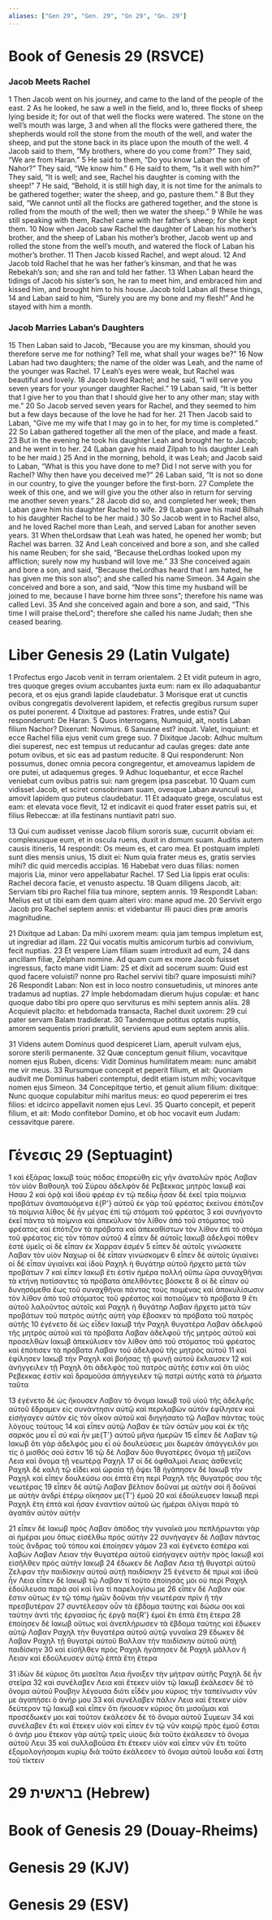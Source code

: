 ```yaml
---
aliases: ["Gen 29", "Gen. 29", "Gn 29", "Gn. 29"]
---
```



# Book of Genesis 29 (RSVCE)

### Jacob Meets Rachel
1 Then Jacob went on his journey, and came to the land of the people of the east.
2 As he looked, he saw a well in the field, and lo, three flocks of sheep lying beside it; for out of that well the flocks were watered. The stone on the well’s mouth was large,
3 and when all the flocks were gathered there, the shepherds would roll the stone from the mouth of the well, and water the sheep, and put the stone back in its place upon the mouth of the well.
4 Jacob said to them, “My brothers, where do you come from?” They said, “We are from Haran.”
5 He said to them, “Do you know Laban the son of Nahor?” They said, “We know him.”
6 He said to them, “Is it well with him?” They said, “It is well; and see, Rachel his daughter is coming with the sheep!”
7 He said, “Behold, it is still high day, it is not time for the animals to be gathered together; water the sheep, and go, pasture them.”
8 But they said, “We cannot until all the flocks are gathered together, and the stone is rolled from the mouth of the well; then we water the sheep.”
9 While he was still speaking with them, Rachel came with her father’s sheep; for she kept them.
10 Now when Jacob saw Rachel the daughter of Laban his mother’s brother, and the sheep of Laban his mother’s brother, Jacob went up and rolled the stone from the well’s mouth, and watered the flock of Laban his mother’s brother.
11 Then Jacob kissed Rachel, and wept aloud.
12 And Jacob told Rachel that he was her father’s kinsman, and that he was Rebekah’s son; and she ran and told her father.
13 When Laban heard the tidings of Jacob his sister’s son, he ran to meet him, and embraced him and kissed him, and brought him to his house. Jacob told Laban all these things,
14 and Laban said to him, “Surely you are my bone and my flesh!” And he stayed with him a month.
### Jacob Marries Laban’s Daughters
15 Then Laban said to Jacob, “Because you are my kinsman, should you therefore serve me for nothing? Tell me, what shall your wages be?”
16 Now Laban had two daughters; the name of the older was Leah, and the name of the younger was Rachel.
17 Leah’s eyes were weak, but Rachel was beautiful and lovely.
18 Jacob loved Rachel; and he said, “I will serve you seven years for your younger daughter Rachel.”
19 Laban said, “It is better that I give her to you than that I should give her to any other man; stay with me.”
20 So Jacob served seven years for Rachel, and they seemed to him but a few days because of the love he had for her.
21 Then Jacob said to Laban, “Give me my wife that I may go in to her, for my time is completed.”
22 So Laban gathered together all the men of the place, and made a feast.
23 But in the evening he took his daughter Leah and brought her to Jacob; and he went in to her.
24 (Laban gave his maid Zilpah to his daughter Leah to be her maid.)
25 And in the morning, behold, it was Leah; and Jacob said to Laban, “What is this you have done to me? Did I not serve with you for Rachel? Why then have you deceived me?”
26 Laban said, “It is not so done in our country, to give the younger before the first-born.
27 Complete the week of this one, and we will give you the other also in return for serving me another seven years.”
28 Jacob did so, and completed her week; then Laban gave him his daughter Rachel to wife.
29 (Laban gave his maid Bilhah to his daughter Rachel to be her maid.)
30 So Jacob went in to Rachel also, and he loved Rachel more than Leah, and served Laban for another seven years.
31 When theLordsaw that Leah was hated, he opened her womb; but Rachel was barren.
32 And Leah conceived and bore a son, and she called his name Reuben; for she said, “Because theLordhas looked upon my affliction; surely now my husband will love me.”
33 She conceived again and bore a son, and said, “Because theLordhas heard that I am hated, he has given me this son also”; and she called his name Simeon.
34 Again she conceived and bore a son, and said, “Now this time my husband will be joined to me, because I have borne him three sons”; therefore his name was called Levi.
35 And she conceived again and bore a son, and said, “This time I will praise theLord”; therefore she called his name Judah; then she ceased bearing.


# Liber Genesis 29 (Latin Vulgate)

1 Profectus ergo Jacob venit in terram orientalem.
2 Et vidit puteum in agro, tres quoque greges ovium accubantes juxta eum: nam ex illo adaquabantur pecora, et os ejus grandi lapide claudebatur.
3 Morisque erat ut cunctis ovibus congregatis devolverent lapidem, et refectis gregibus rursum super os putei ponerent.
4 Dixitque ad pastores: Fratres, unde estis? Qui responderunt: De Haran.
5 Quos interrogans, Numquid, ait, nostis Laban filium Nachor? Dixerunt: Novimus.
6 Sanusne est? inquit. Valet, inquiunt: et ecce Rachel filia ejus venit cum grege suo.
7 Dixitque Jacob: Adhuc multum diei superest, nec est tempus ut reducantur ad caulas greges: date ante potum ovibus, et sic eas ad pastum reducite.
8 Qui responderunt: Non possumus, donec omnia pecora congregentur, et amoveamus lapidem de ore putei, ut adaquemus greges.
9 Adhuc loquebantur, et ecce Rachel veniebat cum ovibus patris sui: nam gregem ipsa pascebat.
10 Quam cum vidisset Jacob, et sciret consobrinam suam, ovesque Laban avunculi sui, amovit lapidem quo puteus claudebatur.
11 Et adaquato grege, osculatus est eam: et elevata voce flevit,
12 et indicavit ei quod frater esset patris sui, et filius Rebeccæ: at illa festinans nuntiavit patri suo.

13 Qui cum audisset venisse Jacob filium sororis suæ, cucurrit obviam ei: complexusque eum, et in oscula ruens, duxit in domum suam. Auditis autem causis itineris,
14 respondit: Os meum es, et caro mea. Et postquam impleti sunt dies mensis unius,
15 dixit ei: Num quia frater meus es, gratis servies mihi? dic quid mercedis accipias.
16 Habebat vero duas filias: nomen majoris Lia, minor vero appellabatur Rachel.
17 Sed Lia lippis erat oculis: Rachel decora facie, et venusto aspectu.
18 Quam diligens Jacob, ait: Serviam tibi pro Rachel filia tua minore, septem annis.
19 Respondit Laban: Melius est ut tibi eam dem quam alteri viro: mane apud me.
20 Servivit ergo Jacob pro Rachel septem annis: et videbantur illi pauci dies præ amoris magnitudine.

21 Dixitque ad Laban: Da mihi uxorem meam: quia jam tempus impletum est, ut ingrediar ad illam.
22 Qui vocatis multis amicorum turbis ad convivium, fecit nuptias.
23 Et vespere Liam filiam suam introduxit ad eum,
24 dans ancillam filiæ, Zelpham nomine. Ad quam cum ex more Jacob fuisset ingressus, facto mane vidit Liam:
25 et dixit ad socerum suum: Quid est quod facere voluisti? nonne pro Rachel servivi tibi? quare imposuisti mihi?
26 Respondit Laban: Non est in loco nostro consuetudinis, ut minores ante tradamus ad nuptias.
27 Imple hebdomadam dierum hujus copulæ: et hanc quoque dabo tibi pro opere quo serviturus es mihi septem annis aliis.
28 Acquievit placito: et hebdomada transacta, Rachel duxit uxorem:
29 cui pater servam Balam tradiderat.
30 Tandemque potitus optatis nuptiis, amorem sequentis priori prætulit, serviens apud eum septem annis aliis.

31 Videns autem Dominus quod despiceret Liam, aperuit vulvam ejus, sorore sterili permanente.
32 Quæ conceptum genuit filium, vocavitque nomen ejus Ruben, dicens: Vidit Dominus humilitatem meam: nunc amabit me vir meus.
33 Rursumque concepit et peperit filium, et ait: Quoniam audivit me Dominus haberi contemptui, dedit etiam istum mihi; vocavitque nomen ejus Simeon.
34 Concepitque tertio, et genuit alium filium: dixitque: Nunc quoque copulabitur mihi maritus meus: eo quod pepererim ei tres filios: et idcirco appellavit nomen ejus Levi.
35 Quarto concepit, et peperit filium, et ait: Modo confitebor Domino, et ob hoc vocavit eum Judam: cessavitque parere.


# Γένεσις 29 (Septuagint)

1 καὶ ἐξάρας Ιακωβ τοὺς πόδας ἐπορεύθη εἰς γῆν ἀνατολῶν πρὸς Λαβαν τὸν υἱὸν Βαθουηλ τοῦ Σύρου ἀδελφὸν δὲ Ρεβεκκας μητρὸς Ιακωβ καὶ Ησαυ
2 καὶ ὁρᾷ καὶ ἰδοὺ φρέαρ ἐν τῷ πεδίῳ ἦσαν δὲ ἐκεῖ τρία ποίμνια προβάτων ἀναπαυόμενα ἐ{P'} αὐτοῦ ἐκ γὰρ τοῦ φρέατος ἐκείνου ἐπότιζον τὰ ποίμνια λίθος δὲ ἦν μέγας ἐπὶ τῷ στόματι τοῦ φρέατος
3 καὶ συνήγοντο ἐκεῖ πάντα τὰ ποίμνια καὶ ἀπεκύλιον τὸν λίθον ἀπὸ τοῦ στόματος τοῦ φρέατος καὶ ἐπότιζον τὰ πρόβατα καὶ ἀπεκαθίστων τὸν λίθον ἐπὶ τὸ στόμα τοῦ φρέατος εἰς τὸν τόπον αὐτοῦ
4 εἶπεν δὲ αὐτοῖς Ιακωβ ἀδελφοί πόθεν ἐστὲ ὑμεῖς οἱ δὲ εἶπαν ἐκ Χαρραν ἐσμέν
5 εἶπεν δὲ αὐτοῖς γινώσκετε Λαβαν τὸν υἱὸν Ναχωρ οἱ δὲ εἶπαν γινώσκομεν
6 εἶπεν δὲ αὐτοῖς ὑγιαίνει οἱ δὲ εἶπαν ὑγιαίνει καὶ ἰδοὺ Ραχηλ ἡ θυγάτηρ αὐτοῦ ἤρχετο μετὰ τῶν προβάτων
7 καὶ εἶπεν Ιακωβ ἔτι ἐστὶν ἡμέρα πολλή οὔπω ὥρα συναχθῆναι τὰ κτήνη ποτίσαντες τὰ πρόβατα ἀπελθόντες βόσκετε
8 οἱ δὲ εἶπαν οὐ δυνησόμεθα ἕως τοῦ συναχθῆναι πάντας τοὺς ποιμένας καὶ ἀποκυλίσωσιν τὸν λίθον ἀπὸ τοῦ στόματος τοῦ φρέατος καὶ ποτιοῦμεν τὰ πρόβατα
9 ἔτι αὐτοῦ λαλοῦντος αὐτοῖς καὶ Ραχηλ ἡ θυγάτηρ Λαβαν ἤρχετο μετὰ τῶν προβάτων τοῦ πατρὸς αὐτῆς αὐτὴ γὰρ ἔβοσκεν τὰ πρόβατα τοῦ πατρὸς αὐτῆς
10 ἐγένετο δὲ ὡς εἶδεν Ιακωβ τὴν Ραχηλ θυγατέρα Λαβαν ἀδελφοῦ τῆς μητρὸς αὐτοῦ καὶ τὰ πρόβατα Λαβαν ἀδελφοῦ τῆς μητρὸς αὐτοῦ καὶ προσελθὼν Ιακωβ ἀπεκύλισεν τὸν λίθον ἀπὸ τοῦ στόματος τοῦ φρέατος καὶ ἐπότισεν τὰ πρόβατα Λαβαν τοῦ ἀδελφοῦ τῆς μητρὸς αὐτοῦ
11 καὶ ἐφίλησεν Ιακωβ τὴν Ραχηλ καὶ βοήσας τῇ φωνῇ αὐτοῦ ἔκλαυσεν
12 καὶ ἀνήγγειλεν τῇ Ραχηλ ὅτι ἀδελφὸς τοῦ πατρὸς αὐτῆς ἐστιν καὶ ὅτι υἱὸς Ρεβεκκας ἐστίν καὶ δραμοῦσα ἀπήγγειλεν τῷ πατρὶ αὐτῆς κατὰ τὰ ῥήματα ταῦτα

13 ἐγένετο δὲ ὡς ἤκουσεν Λαβαν τὸ ὄνομα Ιακωβ τοῦ υἱοῦ τῆς ἀδελφῆς αὐτοῦ ἔδραμεν εἰς συνάντησιν αὐτῷ καὶ περιλαβὼν αὐτὸν ἐφίλησεν καὶ εἰσήγαγεν αὐτὸν εἰς τὸν οἶκον αὐτοῦ καὶ διηγήσατο τῷ Λαβαν πάντας τοὺς λόγους τούτους
14 καὶ εἶπεν αὐτῷ Λαβαν ἐκ τῶν ὀστῶν μου καὶ ἐκ τῆς σαρκός μου εἶ σύ καὶ ἦν με{T'} αὐτοῦ μῆνα ἡμερῶν
15 εἶπεν δὲ Λαβαν τῷ Ιακωβ ὅτι γὰρ ἀδελφός μου εἶ οὐ δουλεύσεις μοι δωρεάν ἀπάγγειλόν μοι τίς ὁ μισθός σού ἐστιν
16 τῷ δὲ Λαβαν δύο θυγατέρες ὄνομα τῇ μείζονι Λεια καὶ ὄνομα τῇ νεωτέρᾳ Ραχηλ
17 οἱ δὲ ὀφθαλμοὶ Λειας ἀσθενεῖς Ραχηλ δὲ καλὴ τῷ εἴδει καὶ ὡραία τῇ ὄψει
18 ἠγάπησεν δὲ Ιακωβ τὴν Ραχηλ καὶ εἶπεν δουλεύσω σοι ἑπτὰ ἔτη περὶ Ραχηλ τῆς θυγατρός σου τῆς νεωτέρας
19 εἶπεν δὲ αὐτῷ Λαβαν βέλτιον δοῦναί με αὐτὴν σοὶ ἢ δοῦναί με αὐτὴν ἀνδρὶ ἑτέρῳ οἴκησον με{T'} ἐμοῦ
20 καὶ ἐδούλευσεν Ιακωβ περὶ Ραχηλ ἔτη ἑπτά καὶ ἦσαν ἐναντίον αὐτοῦ ὡς ἡμέραι ὀλίγαι παρὰ τὸ ἀγαπᾶν αὐτὸν αὐτήν

21 εἶπεν δὲ Ιακωβ πρὸς Λαβαν ἀπόδος τὴν γυναῖκά μου πεπλήρωνται γὰρ αἱ ἡμέραι μου ὅπως εἰσέλθω πρὸς αὐτήν
22 συνήγαγεν δὲ Λαβαν πάντας τοὺς ἄνδρας τοῦ τόπου καὶ ἐποίησεν γάμον
23 καὶ ἐγένετο ἑσπέρα καὶ λαβὼν Λαβαν Λειαν τὴν θυγατέρα αὐτοῦ εἰσήγαγεν αὐτὴν πρὸς Ιακωβ καὶ εἰσῆλθεν πρὸς αὐτὴν Ιακωβ
24 ἔδωκεν δὲ Λαβαν Λεια τῇ θυγατρὶ αὐτοῦ Ζελφαν τὴν παιδίσκην αὐτοῦ αὐτῇ παιδίσκην
25 ἐγένετο δὲ πρωί καὶ ἰδοὺ ἦν Λεια εἶπεν δὲ Ιακωβ τῷ Λαβαν τί τοῦτο ἐποίησάς μοι οὐ περὶ Ραχηλ ἐδούλευσα παρὰ σοί καὶ ἵνα τί παρελογίσω με
26 εἶπεν δὲ Λαβαν οὐκ ἔστιν οὕτως ἐν τῷ τόπῳ ἡμῶν δοῦναι τὴν νεωτέραν πρὶν ἢ τὴν πρεσβυτέραν
27 συντέλεσον οὖν τὰ ἕβδομα ταύτης καὶ δώσω σοι καὶ ταύτην ἀντὶ τῆς ἐργασίας ἧς ἐργᾷ πα{R'} ἐμοὶ ἔτι ἑπτὰ ἔτη ἕτερα
28 ἐποίησεν δὲ Ιακωβ οὕτως καὶ ἀνεπλήρωσεν τὰ ἕβδομα ταύτης καὶ ἔδωκεν αὐτῷ Λαβαν Ραχηλ τὴν θυγατέρα αὐτοῦ αὐτῷ γυναῖκα
29 ἔδωκεν δὲ Λαβαν Ραχηλ τῇ θυγατρὶ αὐτοῦ Βαλλαν τὴν παιδίσκην αὐτοῦ αὐτῇ παιδίσκην
30 καὶ εἰσῆλθεν πρὸς Ραχηλ ἠγάπησεν δὲ Ραχηλ μᾶλλον ἢ Λειαν καὶ ἐδούλευσεν αὐτῷ ἑπτὰ ἔτη ἕτερα

31 ἰδὼν δὲ κύριος ὅτι μισεῖται Λεια ἤνοιξεν τὴν μήτραν αὐτῆς Ραχηλ δὲ ἦν στεῖρα
32 καὶ συνέλαβεν Λεια καὶ ἔτεκεν υἱὸν τῷ Ιακωβ ἐκάλεσεν δὲ τὸ ὄνομα αὐτοῦ Ρουβην λέγουσα διότι εἶδέν μου κύριος τὴν ταπείνωσιν νῦν με ἀγαπήσει ὁ ἀνήρ μου
33 καὶ συνέλαβεν πάλιν Λεια καὶ ἔτεκεν υἱὸν δεύτερον τῷ Ιακωβ καὶ εἶπεν ὅτι ἤκουσεν κύριος ὅτι μισοῦμαι καὶ προσέδωκέν μοι καὶ τοῦτον ἐκάλεσεν δὲ τὸ ὄνομα αὐτοῦ Συμεων
34 καὶ συνέλαβεν ἔτι καὶ ἔτεκεν υἱὸν καὶ εἶπεν ἐν τῷ νῦν καιρῷ πρὸς ἐμοῦ ἔσται ὁ ἀνήρ μου ἔτεκον γὰρ αὐτῷ τρεῖς υἱούς διὰ τοῦτο ἐκάλεσεν τὸ ὄνομα αὐτοῦ Λευι
35 καὶ συλλαβοῦσα ἔτι ἔτεκεν υἱὸν καὶ εἶπεν νῦν ἔτι τοῦτο ἐξομολογήσομαι κυρίῳ διὰ τοῦτο ἐκάλεσεν τὸ ὄνομα αὐτοῦ Ιουδα καὶ ἔστη τοῦ τίκτειν


# 29 בראשית (Hebrew)


# Book of Genesis 29 (Douay-Rheims)


# Genesis 29 (KJV)


# Genesis 29 (ESV)

